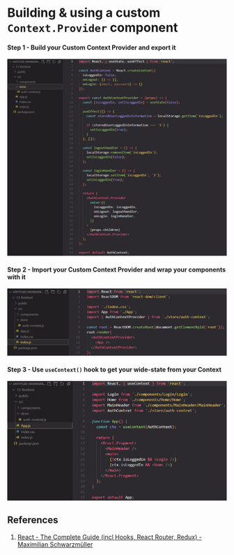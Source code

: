 # Building & using a custom `Context.Provider` component

#### Step 1 - Build your Custom Context Provider and export it

![Custom_Context_Provider_Component1](../../img/Custom_Context_Provider_Component1.jpg)

#### Step 2 - Import your Custom Context Provider and wrap your components with it

![Custom_Context_Provider_Component2](../../img/Custom_Context_Provider_Component2.jpg)

#### Step 3 - Use `useContext()` hook to get your wide-state from your Context

![Custom_Context_Provider_Component3](../../img/Custom_Context_Provider_Component3.jpg)

## References

1. [React - The Complete Guide (incl Hooks, React Router, Redux) - Maximilian Schwarzmüller](https://www.udemy.com/course/react-the-complete-guide-incl-redux/)
